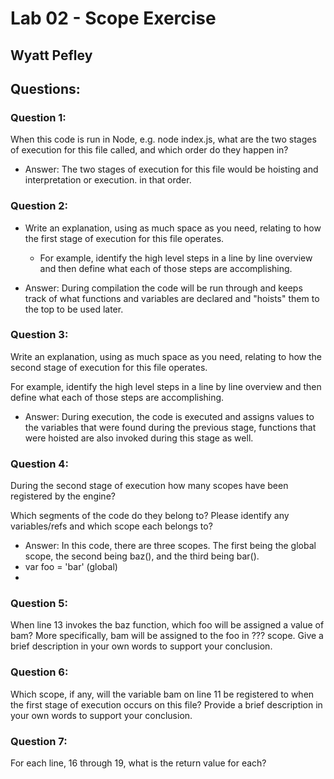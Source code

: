 # Lab 02 - Scope Exercise
## Wyatt Pefley
## Questions:
### Question 1: 
When this code is run in Node, e.g. node index.js, what are the two stages of execution for this file called, and which order do they happen in?
  - Answer: The two stages of execution for this file would be hoisting and interpretation or execution. in that order.
### Question 2:
- Write an explanation, using as much space as you need, relating to how the first stage of execution for this file operates.

  - For example, identify the high level steps in a line by line overview and then define what each of those steps are accomplishing.
- Answer: During compilation  the code will be run through and keeps track of what functions and variables are declared and "hoists" them to the top to be used later.
### Question 3:
Write an explanation, using as much space as you need, relating to how the second stage of execution for this file operates.

For example, identify the high level steps in a line by line overview and then define what each of those steps are accomplishing.
- Answer: During execution, the code is executed and assigns values to the variables that were found during the previous stage, functions that were hoisted are also invoked during this stage as well.
### Question 4:
During the second stage of execution how many scopes have been registered by the engine?

Which segments of the code do they belong to?
Please identify any variables/refs and which scope each belongs to?
- Answer: In this code, there are three scopes. The first being the global scope, the second being baz(), and the third being bar().
- var foo = 'bar' (global)
- 
### Question 5:
When line 13 invokes the baz function, which foo will be assigned a value of bam? More specifically, bam will be assigned to the foo in ??? scope. Give a brief description in your own words to support your conclusion.

### Question 6:
Which scope, if any, will the variable bam on line 11 be registered to when the first stage of execution occurs on this file? Provide a brief description in your own words to support your conclusion.

### Question 7:
For each line, 16 through 19, what is the return value for each?
